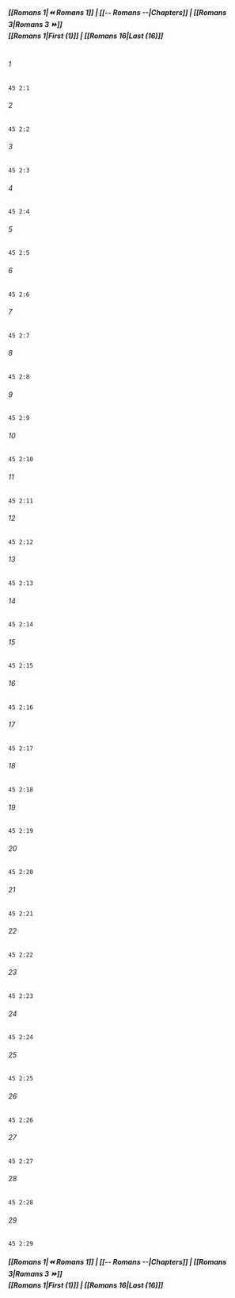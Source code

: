 
##### **[[Romans 1|⏪ Romans 1]] | [[-- Romans --|Chapters]] | [[Romans 3|Romans 3 ⏩]]**<br>**[[Romans 1|First (1)]] | [[Romans 16|Last (16)]]**<br><br>

###### 1
``` verse
45 2:1
```
###### 2
``` verse
45 2:2
```
###### 3
``` verse
45 2:3
```
###### 4
``` verse
45 2:4
```
###### 5
``` verse
45 2:5
```
###### 6
``` verse
45 2:6
```
###### 7
``` verse
45 2:7
```
###### 8
``` verse
45 2:8
```
###### 9
``` verse
45 2:9
```
###### 10
``` verse
45 2:10
```
###### 11
``` verse
45 2:11
```
###### 12
``` verse
45 2:12
```
###### 13
``` verse
45 2:13
```
###### 14
``` verse
45 2:14
```
###### 15
``` verse
45 2:15
```
###### 16
``` verse
45 2:16
```
###### 17
``` verse
45 2:17
```
###### 18
``` verse
45 2:18
```
###### 19
``` verse
45 2:19
```
###### 20
``` verse
45 2:20
```
###### 21
``` verse
45 2:21
```
###### 22
``` verse
45 2:22
```
###### 23
``` verse
45 2:23
```
###### 24
``` verse
45 2:24
```
###### 25
``` verse
45 2:25
```
###### 26
``` verse
45 2:26
```
###### 27
``` verse
45 2:27
```
###### 28
``` verse
45 2:28
```
###### 29
``` verse
45 2:29
```

##### **[[Romans 1|⏪ Romans 1]] | [[-- Romans --|Chapters]] | [[Romans 3|Romans 3 ⏩]]**<br>**[[Romans 1|First (1)]] | [[Romans 16|Last (16)]]**
